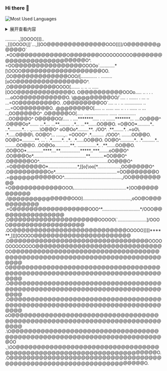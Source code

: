 ### Hi there 👋
![Most Used Languages](https://github-readme-stats.vercel.app/api/top-langs/?username=1328552867&theme=dark&layout=compact)
<details>
 <summary>展开查看内容</summary>
 这是展开后的内容。
</details>
<p>                                                                               
                                         .........          .,]]OOOO]]]..      
                 .,]]]OOOO\]]`...,]]OO@@@@@@@@@@@@@@OOO]]]]/O@@@@@@@@@@@@O`    
              .*OO@@@@@@@@@@@@O@@@@@@@OOOOOOOOOO@@@@@@@@@@@@@@@@@@@@@@@@@@O^.  
            =OO@@@@@@@@@@@@@@@@OOOOo`............*[\OOOO@@@@@@@@@@@@@@@@@@@OO. 
          ,OO@@@@@@@@@@@@@OOO/[............. . .........[oOO@@@@@@@@@@@@@@@@O^.
         ,O@@@@@@@@@@@OOOO[.......   ..     ..   ..    .....[OOO@@@@@@@@@@@@@O.
         O@@@@@@@@@@OOOo.....   ..  .                  . . ....oOO@@@@@@@@@@@O.
        \@@@@@@@@@OO/`....  .        .......        . ...  .. ...=OO@@@@@@@@@O.
       .O@@@@@@@@OO`.... ..    . ..         ..............  .. ....=OO@@@@@@@O.
       .@@@@@@@@O[.....  .. ......  ....   ..  . . ......  .. ... ..,OO@@@@@O^ 
       .O@@@@@OO[..... ...................  ......  .............. ...OO@@@O^  
        O@@@@OO/.....   . ....*******..... . .. .......*******...  ....OO@@@^  
        .O@@@Oo*....... ...*....   ...**......... ..*...    ...**.......OO@@O. 
         =O@OO*..........*..          ..*..........*..      .   .,......\O@@O^ 
         oO@Oo*.........**.     ./OO^. .**........*.     .=oO\.  .*......O@@@\.
         OO@O^... ......,..     =OOOO^  .*..........     ./OOO^. ........OO@@O.
         OO@O*..........**.     ...`.   .*........*.      ..*..  .*......OO@@O.
         OO@O^...........*..           .*..........*..          .........OO@@O.
        .OO@Oo............**..       ...............*..        .**.......OO@@O.
        .OO@OO*.............****....**................*****..***........oO@@O^ 
       .OO@@@Oo*..........................................**...........*OO@@O^ 
      .O@@@@@OO^.......................................................OO@@@O^ 
     .=O@@@@@@@O*.......................*,[[o[\oo[*..................,OO@@@@@O^
     .O@@@@@@@@@Oo*.................................................=OO@@@@@@@O
    .=@@@@@@@@@@@OO^..............................................,/OO@@@@@@@@@
    =O@@@@@@@@@@@@OOO\..........................................*]OO@@@@@@@@@@@
   ./@@@@@@@@@@@@@@@OOO]......................................,oOO@O@@@@@@@@@@@
  .=O@@@@@@@@@@@@@@@@@@OOO^*..............................*/OOO@@@@@@@@@@@@@@@@
  ,O@@@@@@@@@@@@@@@@@@@@@OOOOO\`.......................]/OOOO@@@@@@@@@@@@@@@@@@
 .OO@@@@@@@@@@@@@@@@@@@@@@@@@@@OOOOO]]]]******,]]]]OOOOO@@@@@@@@@@@@@@@@@@@@@@@
 .O@@@@@@@@@@@@@@@@@@@@@@@@@@@@@@@@@OOOOOOOOOOOOO@@@@@@@@@@@@@@@@@@@@@@@@@@@@@@
 OO@@@@@@@@@@@@@@@@@@@@@@@@@@@@@@@@@@@@@@@@@@@@@@@@@@@@@@@@@@@@@@@@@@@@@@@@@@@@
 O@@@@@@@@@@@@@@@@@@@@@@@@@@@@@@@@@@@@@@@@@@@@@@@@@@@@@@@@@@@@@@@@@@@@@@@@@@@@@
.O@@@@@@@@@@@@@@@@@@@@@@@@@@@@@@@@@@@@@@@@@@@@@@@@@@@@@@@@@@@@@@@@@@@@@@@@@@@@@
.O@@@@@@@@@@@@@@@@@@@@@@@@@@@@@@@@@@@@@@@@@@@@@@@@@@@@@@@@@@@@@@@@@@@@@@@@@@@@@
 oO@@@@@@@@@@@@@@@@@@@@@@@@@@@@@@@@@@@@@@@@@@@@@@@@@@@@@@@@@@@@@@@@@@@@@@@@@@@@
 .\O@@@@@@@@@@@@@@@@@@@@@@@@@@@@@@@@@@@@@@@@@@@@@@@@@@@@@@@@@@@@@@@@@@@@@@@@@OO
  .,\OO@@@@@@@@@@@@@@@@@@@@@@@@@@@@@@@@@@@@@@@@@@@@@@@@@@@@@@@@@@@@@@@@@@@@@@O.
      .O@@@@@@@@@@@@@@@@@@@@@@@@@@@@@@@@@@@@@@@@@@@@@@@@@@@@@@@@@@@@@@@@@@@@@O.
</p>

<!--
**1328552867/1328552867** is a ✨ _special_ ✨ repository because its `README.md` (this file) appears on your GitHub profile.

Here are some ideas to get you started:

- 🔭 I’m currently working on ...
- 🌱 I’m currently learning ...
- 👯 I’m looking to collaborate on ...
- 🤔 I’m looking for help with ...
- 💬 Ask me about ...
- 📫 How to reach me: ...
- 😄 Pronouns: ...
- ⚡ Fun fact: ...
-->
